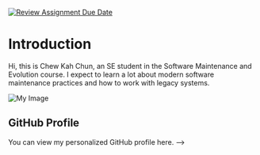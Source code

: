 [![Review Assignment Due Date](https://classroom.github.com/assets/deadline-readme-button-22041afd0340ce965d47ae6ef1cefeee28c7c493a6346c4f15d667ab976d596c.svg)](https://classroom.github.com/a/O-1AGqKT)

# Introduction
Hi, this is Chew Kah Chun, an SE student in the Software Maintenance
and Evolution course.
I expect to learn a lot about modern software maintenance
practices and how to work with legacy systems.

![My Image](image.jpg) <!-- Link to the uploaded image -->

## GitHub Profile
You can view my personalized GitHub profile here. -->
